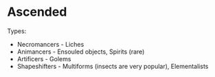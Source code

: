 # Ascended

Types:
* Necromancers - Liches
* Animancers - Ensouled objects, Spirits (rare)
* Artificers - Golems
* Shapeshifters - Multiforms (insects are very popular), Elementalists


